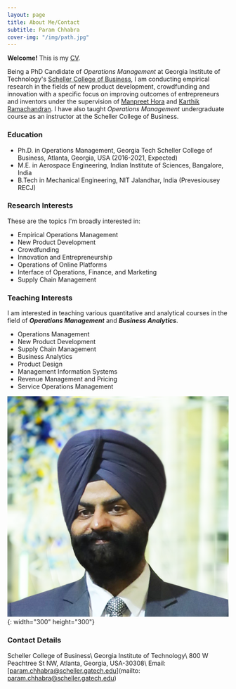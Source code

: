 ```yaml
---
layout: page
title: About Me/Contact
subtitle: Param Chhabra
cover-img: "/img/path.jpg"
---
```


**Welcome!**  This is my [CV](https://drive.google.com/file/d/1Fu2OzbBZbp10vbxTjxKYcSF-b2y0LDkd/view?usp=sharing).

Being a PhD Candidate of *Operations Management* at Georgia Institute of Technology's [Scheller College of Business](https://www.scheller.gatech.edu/index.html), I am conducting empirical research in the fields of new product development, crowdfunding and innovation with a specific focus on improving outcomes of entrepreneurs and inventors under the supervision of [Manpreet Hora](https://www.scheller.gatech.edu/directory/faculty/hora/index.html) and [Karthik Ramachandran](https://www.scheller.gatech.edu/directory/faculty/ramachandran/index.html). I have also taught *Operations Management* undergraduate course as an instructor at the Scheller College of Business.

### Education
* Ph.D. in Operations Management, Georgia Tech Scheller College of Business, Atlanta, Georgia, USA (2016-2021, Expected)
* M.E. in Aerospace Engineering, Indian Institute of Sciences, Bangalore, India
* B.Tech in Mechanical Engineering, NIT Jalandhar, India (Prevesiousey RECJ)

### Research Interests
These are the topics I'm broadly interested in: 
* Empirical Operations Management   
* New Product Development
* Crowdfunding                       
* Innovation and Entrepreneurship
* Operations of Online Platforms      
* Interface of Operations, Finance, and Marketing     
* Supply Chain Management

### Teaching Interests
I am interested in teaching various quantitative and analytical courses in the field of ***Operations Management*** and ***Business Analytics***. 
* Operations Management   
* New Product Development
* Supply Chain Management
* Business Analytics
* Product Design
* Management Information Systems
* Revenue Management and Pricing
* Service Operations Management

![Param](img/squaremug.png){: width="300" height="300"}

### Contact Details
Scheller College of Business\\
Georgia Institute of Technology\\
800 W Peachtree St NW, Atlanta, Georgia, USA-30308\\
Email: [param.chhabra@scheller.gatech.edu](mailto: param.chhabra@scheller.gatech.edu)
